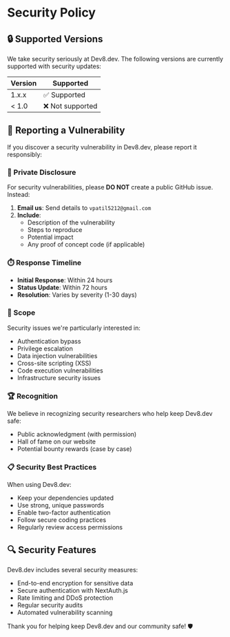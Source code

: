 # Security Policy

## 🔒 Supported Versions

We take security seriously at Dev8.dev. The following versions are currently supported with security updates:

| Version | Supported        |
| ------- | ---------------- |
| 1.x.x   | ✅ Supported     |
| < 1.0   | ❌ Not supported |

## 🚨 Reporting a Vulnerability

If you discover a security vulnerability in Dev8.dev, please report it responsibly:

### 📧 Private Disclosure

For security vulnerabilities, please **DO NOT** create a public GitHub issue. Instead:

1. **Email us**: Send details to `vpatil5212@gmail.com`
2. **Include**:
   - Description of the vulnerability
   - Steps to reproduce
   - Potential impact
   - Any proof of concept code (if applicable)

### ⏱️ Response Timeline

- **Initial Response**: Within 24 hours
- **Status Update**: Within 72 hours
- **Resolution**: Varies by severity (1-30 days)

### 🎯 Scope

Security issues we're particularly interested in:

- Authentication bypass
- Privilege escalation
- Data injection vulnerabilities
- Cross-site scripting (XSS)
- Code execution vulnerabilities
- Infrastructure security issues

### 🏆 Recognition

We believe in recognizing security researchers who help keep Dev8.dev safe:

- Public acknowledgment (with permission)
- Hall of fame on our website
- Potential bounty rewards (case by case)

### 📋 Security Best Practices

When using Dev8.dev:

- Keep your dependencies updated
- Use strong, unique passwords
- Enable two-factor authentication
- Follow secure coding practices
- Regularly review access permissions

## 🔍 Security Features

Dev8.dev includes several security measures:

- End-to-end encryption for sensitive data
- Secure authentication with NextAuth.js
- Rate limiting and DDoS protection
- Regular security audits
- Automated vulnerability scanning

Thank you for helping keep Dev8.dev and our community safe! 🛡️
